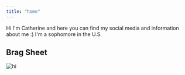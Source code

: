 ```yaml
---
title: "home"
---
```


Hi I'm Catherine and here you can find my social media and information about me :)
I'm a sophomore in the U.S. 

## Brag Sheet
![hi](https://user-images.githubusercontent.com/63884914/118277717-12004100-b497-11eb-8888-47a1e1aee2aa.png)


